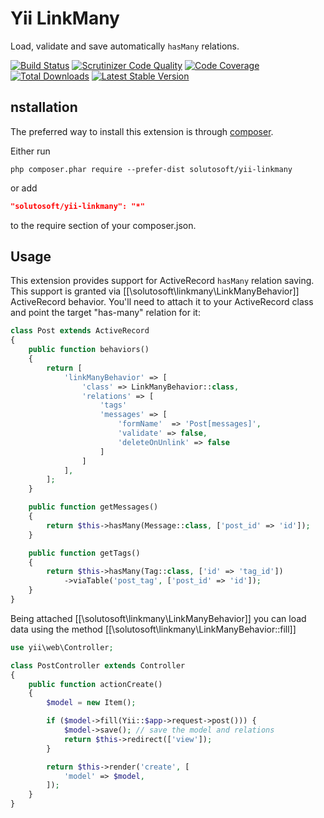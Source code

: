 # Yii LinkMany

Load, validate and save automatically `hasMany` relations.


[![Build Status](https://travis-ci.org/solutosoft/yii-linkmany.svg?branch=master)](https://travis-ci.org/solutosoft/yii-linkmany)
[![Scrutinizer Code Quality](https://scrutinizer-ci.com/g/solutosoft/yii-linkmany/badges/quality-score.png?b=master)](https://scrutinizer-ci.com/g/solutosoft/yii-linkmany/?branch=master)
[![Code Coverage](https://scrutinizer-ci.com/g/solutosoft/yii-linkmany/badges/coverage.png?b=master)](https://scrutinizer-ci.com/g/solutosoft/yii-linkmany/?branch=master)
[![Total Downloads](https://poser.pugx.org/solutosoft/yii-linkmany/downloads.png)](https://packagist.org/packages/solutosoft/yii-linkmany)
[![Latest Stable Version](https://poser.pugx.org/solutosoft/yii-linkmany/v/stable.png)](https://packagist.org/packages/solutosoft/yii-linkmany)


nstallation
------------

The preferred way to install this extension is through [composer](http://getcomposer.org/download/).

Either run

```
php composer.phar require --prefer-dist solutosoft/yii-linkmany
```

or add

```json
"solutosoft/yii-linkmany": "*"
```

to the require section of your composer.json.


Usage
-----

This extension provides support for ActiveRecord `hasMany` relation saving.
This support is granted via [[\solutosoft\linkmany\LinkManyBehavior]] ActiveRecord behavior. You'll need to attach
it to your ActiveRecord class and point the target "has-many" relation for it:

```php
class Post extends ActiveRecord
{
    public function behaviors()
    {
        return [
            'linkManyBehavior' => [
                'class' => LinkManyBehavior::class,
                'relations' => [
                    'tags'
                    'messages' => [
                        'formName'  => 'Post[messages]',
                        'validate' => false,
                        'deleteOnUnlink' => false
                    ]
                ]
            ],
        ];
    }

    public function getMessages()
    {
        return $this->hasMany(Message::class, ['post_id' => 'id']);
    }

    public function getTags()
    {
        return $this->hasMany(Tag::class, ['id' => 'tag_id'])
            ->viaTable('post_tag', ['post_id' => 'id']);
    }
}
```

Being attached [[\solutosoft\linkmany\LinkManyBehavior]] you can load data using the method [[\solutosoft\linkmany\LinkManyBehavior::fill]]

```php
use yii\web\Controller;

class PostController extends Controller
{
    public function actionCreate()
    {
        $model = new Item();

        if ($model->fill(Yii::$app->request->post())) {
            $model->save(); // save the model and relations
            return $this->redirect(['view']);
        }

        return $this->render('create', [
            'model' => $model,
        ]);
    }
}
```

